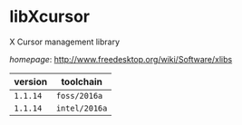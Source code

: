 # libXcursor

X Cursor management library

*homepage*: <http://www.freedesktop.org/wiki/Software/xlibs>

version | toolchain
--------|----------
``1.1.14`` | ``foss/2016a``
``1.1.14`` | ``intel/2016a``
